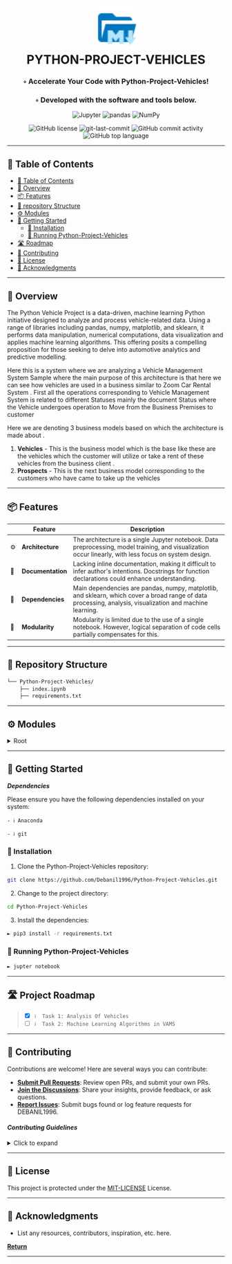<div align="center">
<h1 align="center">
<img src="https://raw.githubusercontent.com/PKief/vscode-material-icon-theme/ec559a9f6bfd399b82bb44393651661b08aaf7ba/icons/folder-markdown-open.svg" width="100" />
<br>PYTHON-PROJECT-VEHICLES</h1>
<h3>◦ Accelerate Your Code with Python-Project-Vehicles!</h3>
<h3>◦ Developed with the software and tools below.</h3>

<p align="center">
<img src="https://img.shields.io/badge/Jupyter-F37626.svg?style=plastic&logo=Jupyter&logoColor=white" alt="Jupyter" />
<img src="https://img.shields.io/badge/pandas-150458.svg?style=plastic&logo=pandas&logoColor=white" alt="pandas" />
<img src="https://img.shields.io/badge/NumPy-013243.svg?style=plastic&logo=NumPy&logoColor=white" alt="NumPy" />
</p>
<img src="https://img.shields.io/github/license/Debanil1996/Python-Project-Vehicles?style=plastic&color=5D6D7E" alt="GitHub license" />
<img src="https://img.shields.io/github/last-commit/Debanil1996/Python-Project-Vehicles?style=plastic&color=5D6D7E" alt="git-last-commit" />
<img src="https://img.shields.io/github/commit-activity/m/Debanil1996/Python-Project-Vehicles?style=plastic&color=5D6D7E" alt="GitHub commit activity" />
<img src="https://img.shields.io/github/languages/top/Debanil1996/Python-Project-Vehicles?style=plastic&color=5D6D7E" alt="GitHub top language" />
</div>

---

## 📖 Table of Contents
- [📖 Table of Contents](#-table-of-contents)
- [📍 Overview](#-overview)
- [📦 Features](#-features)
- [📂 repository Structure](#-repository-structure)
- [⚙️ Modules](#modules)
- [🚀 Getting Started](#-getting-started)
    - [🔧 Installation](#-installation)
    - [🤖 Running Python-Project-Vehicles](#-running-Python-Project-Vehicles)
- [🛣 Roadmap](#-roadmap)
- [🤝 Contributing](#-contributing)
- [📄 License](#-license)
- [👏 Acknowledgments](#-acknowledgments)

---


## 📍 Overview

The Python Vehicle Project is a data-driven, machine learning Python initiative designed to analyze and process vehicle-related data. Using a range of libraries including pandas, numpy, matplotlib, and sklearn, it performs data manipulation, numerical computations, data visualization and applies machine learning algorithms. This offering posits a compelling proposition for those seeking to delve into automotive analytics and predictive modelling.

Here this is a system where we are analyzing a Vehicle Management System Sample where the main purpose of this architecture is that here we can see how vehicles are used in a business similar to Zoom Car Rental System . 
First all the operations corresponding to Vehicle Management System is related to different Statuses mainly the document Status where the Vehicle undergoes operation to Move from the Business Premises to customer

Here we are denoting 3 business models based on which the architecture is made about .
1. **Vehicles** - This is the business model which is the base like these are the vehicles which the customer will utilize or take a rent of these vehicles from the business client .
1. **Prospects** - This is the next business model corresponding to the customers who have came to take up the vehicles


---

## 📦 Features

|    | Feature            | Description                                                                                                        |
|----|--------------------|--------------------------------------------------------------------------------------------------------------------|
| ⚙️ | **Architecture**   | The architecture is a single Jupyter notebook. Data preprocessing, model training, and visualization occur linearly, with less focus on system design. |
| 📄 | **Documentation**  | Lacking inline documentation, making it difficult to infer author's intentions. Docstrings for function declarations could enhance understanding. |
| 🔗 | **Dependencies**   | Main dependencies are pandas, numpy, matplotlib, and sklearn, which cover a broad range of data processing, analysis, visualization and machine learning.|
| 🧩 | **Modularity**     | Modularity is limited due to the use of a single notebook. However, logical separation of code cells partially compensates for this.|


---


## 📂 Repository Structure

```sh
└── Python-Project-Vehicles/
    ├── index.ipynb
    ├── requirements.txt

```

---


## ⚙️ Modules

<details closed><summary>Root</summary>

| File                                                                                                  | Summary                                                                                                                                                                                                                                                                                                                                                                       |
| ---                                                                                                   | ---                                                                                                                                                                                                                                                                                                                                                                           |
| [requirements.txt](https://github.com/Debanil1996/Python-Project-Vehicles/blob/main/requirements.txt) | The provided code indicates a project directory for a Python-based vehicle project. The requirements.txt file lists the necessary libraries for the project: pandas for data manipulation, numpy for numerical computations, matplotlib for data visualization, and sklearn for machine learning tasks. This setup is typical for data analysis or machine learning projects. |
| [index.ipynb](https://github.com/Debanil1996/Python-Project-Vehicles/blob/main/index.ipynb)           | The provided code is a part of a Python project related to vehicles, specifically contained within an IPython notebook (index.ipynb). It notably imports NumPy, Pandas, Scikit-learn, and Matplotlib libraries, suggesting usage for numerical computation, data manipulation and analysis, machine learning, and data visualization respectively in the ensuing codebase.    |

</details>

---

## 🚀 Getting Started

***Dependencies***

Please ensure you have the following dependencies installed on your system:

`- ℹ️ Anaconda`

`- ℹ️ git`


### 🔧 Installation

1. Clone the Python-Project-Vehicles repository:
```sh
git clone https://github.com/Debanil1996/Python-Project-Vehicles.git
```

2. Change to the project directory:
```sh
cd Python-Project-Vehicles
```

3. Install the dependencies:
```sh
► pip3 install -r requirements.txt
```

### 🤖 Running Python-Project-Vehicles

```sh
► jupter notebook
```



---


## 🛣 Project Roadmap

> - [X] `ℹ️  Task 1: Analysis Of Vehicles`
> - [ ] `ℹ️  Task 2: Machine Learning Algorithms in VAMS`



---

## 🤝 Contributing

Contributions are welcome! Here are several ways you can contribute:

- **[Submit Pull Requests](https://github.com/Debanil1996/Python-Project-Vehicles/blob/main/CONTRIBUTING.md)**: Review open PRs, and submit your own PRs.
- **[Join the Discussions](https://newworkspace-iuf7134.slack.com/archives/C068UG8RQNA)**: Share your insights, provide feedback, or ask questions.
- **[Report Issues](https://github.com/Debanil1996/Python-Project-Vehicles/issues)**: Submit bugs found or log feature requests for DEBANIL1996.

#### *Contributing Guidelines*

<details closed>
<summary>Click to expand</summary>

1. **Fork the Repository**: Start by forking the project repository to your GitHub account.
2. **Clone Locally**: Clone the forked repository to your local machine using a Git client.
   ```sh
   git clone <your-forked-repo-url>
   ```
3. **Create a New Branch**: Always work on a new branch, giving it a descriptive name.
   ```sh
   git checkout -b new-feature-x
   ```
4. **Make Your Changes**: Develop and test your changes locally.
5. **Commit Your Changes**: Commit with a clear and concise message describing your updates.
   ```sh
   git commit -m 'Implemented new feature x.'
   ```
6. **Push to GitHub**: Push the changes to your forked repository.
   ```sh
   git push origin new-feature-x
   ```
7. **Submit a Pull Request**: Create a PR against the original project repository. Clearly describe the changes and their motivations.

Once your PR is reviewed and approved, it will be merged into the main branch.

</details>

---

## 📄 License


This project is protected under the [MIT-LICENSE](./LICENSE) License. 

---

## 👏 Acknowledgments

- List any resources, contributors, inspiration, etc. here.

[**Return**](#Top)

---

